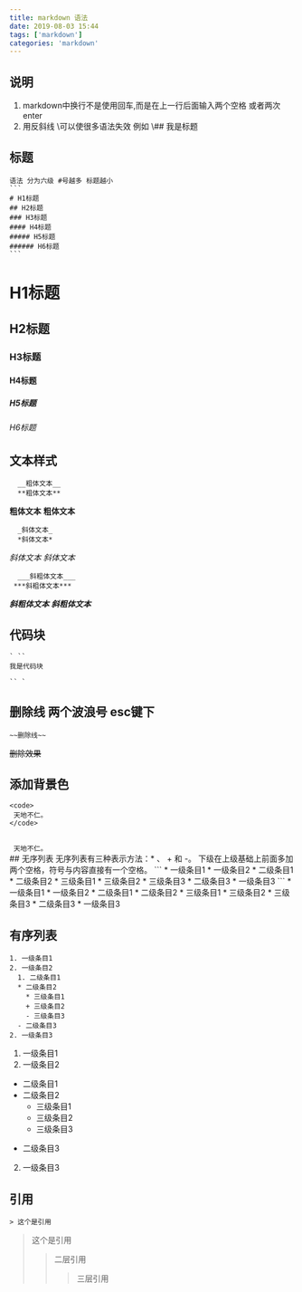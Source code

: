 ```yaml
---
title: markdown 语法
date: 2019-08-03 15:44
tags: ['markdown']
categories: 'markdown'
---
```

## 说明
1. markdown中换行不是使用回车,而是在上一行后面输入两个空格 或者两次enter
2. 用反斜线 \可以使很多语法失效 例如 \\## 我是标题
## 标题
	语法 分为六级 #号越多 标题越小
	```
    # H1标题
    ## H2标题
    ### H3标题
    #### H4标题
    ##### H5标题
    ###### H6标题
    ```
# H1标题
## H2标题
### H3标题
#### H4标题
##### H5标题
###### H6标题
<!-- more -->
## 文本样式
  ```
	__粗体文本__
    **粗体文本**
  ```
  __粗体文本__
  **粗体文本**

  ```
  	_斜体文本_
    *斜体文本*
  ```
  _斜体文本_
  *斜体文本*
  ```
  	___斜粗体文本___
   ***斜粗体文本***
  ```
  ___斜粗体文本___
  ***斜粗体文本***

## 代码块
  ```
  ` ``
  我是代码块

  `` `
  ```
## 删除线  两个波浪号  esc键下
```
~~删除线~~
```
~~删除效果~~
## 添加背景色
```
<code>
 天地不仁。
</code>
```
<code>
 天地不仁。
</code>
## 无序列表
无序列表有三种表示方法：* 、 + 和 -。
下级在上级基础上前面多加两个空格，符号与内容直接有一个空格。
```
* 一级条目1
* 一级条目2
  * 二级条目1
  * 二级条目2
    * 三级条目1
    * 三级条目2
    * 三级条目3
  * 二级条目3
* 一级条目3
```
* 一级条目1
* 一级条目2
  * 二级条目1
  * 二级条目2
    * 三级条目1
    * 三级条目2
    * 三级条目3
  * 二级条目3
* 一级条目3

## 有序列表
```
1. 一级条目1
2. 一级条目2
  1. 二级条目1
  * 二级条目2
    * 三级条目1
    + 三级条目2
    - 三级条目3
  - 二级条目3
2. 一级条目3
```

1. 一级条目1
2. 一级条目2
  *  二级条目1
  * 二级条目2
    * 三级条目1
    + 三级条目2
    - 三级条目3
  - 二级条目3
2. 一级条目3

## 引用
```
> 这个是引用
```
> 这个是引用
>> 二层引用
>>> 三层引用